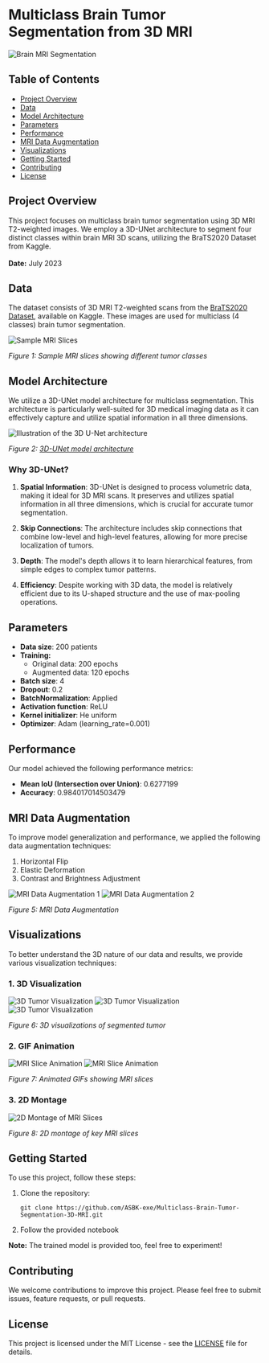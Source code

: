 # Multiclass Brain Tumor Segmentation from 3D MRI

![Brain MRI Segmentation](./images/Banner.jpg)

## Table of Contents
- [Project Overview](#project-overview)
- [Data](#data)
- [Model Architecture](#model-architecture)
- [Parameters](#parameters)
- [Performance](#performance)
- [MRI Data Augmentation](#mri-data-augmentation)
- [Visualizations](#visualizations)
- [Getting Started](#getting-started)
- [Contributing](#contributing)
- [License](#license)

## Project Overview

This project focuses on multiclass brain tumor segmentation using 3D MRI T2-weighted images. We employ a 3D-UNet architecture to segment four distinct classes within brain MRI 3D scans, utilizing the BraTS2020 Dataset from Kaggle.
\
\
**Date:** July 2023

## Data

The dataset consists of 3D MRI T2-weighted scans from the [BraTS2020 Dataset](https://www.kaggle.com/datasets/awsaf49/brats20-dataset-training-validation), available on Kaggle. These images are used for multiclass (4 classes) brain tumor segmentation.

![Sample MRI Slices](./images/data_example.png)

*Figure 1: Sample MRI slices showing different tumor classes*

## Model Architecture

We utilize a 3D-UNet model architecture for multiclass segmentation. This architecture is particularly well-suited for 3D medical imaging data as it can effectively capture and utilize spatial information in all three dimensions.

![Illustration of the 3D U-Net architecture](./images/3D-UNet.jpg)

*Figure 2: [3D-UNet model architecture](https://d3i71xaburhd42.cloudfront.net/ae4e7e2274b0d018867e7715c6747c7296aa0c10/3-Figure1-1.png)*

### Why 3D-UNet?

1. **Spatial Information**: 3D-UNet is designed to process volumetric data, making it ideal for 3D MRI scans. It preserves and utilizes spatial information in all three dimensions, which is crucial for accurate tumor segmentation.

2. **Skip Connections**: The architecture includes skip connections that combine low-level and high-level features, allowing for more precise localization of tumors.

3. **Depth**: The model's depth allows it to learn hierarchical features, from simple edges to complex tumor patterns.

4. **Efficiency**: Despite working with 3D data, the model is relatively efficient due to its U-shaped structure and the use of max-pooling operations.

## Parameters

- **Data size**: 200 patients
- **Training:**
  - Original data: 200 epochs
  - Augmented data: 120 epochs
- **Batch size**: 4
- **Dropout**: 0.2
- **BatchNormalization**: Applied
- **Activation function**: ReLU
- **Kernel initializer**: He uniform
- **Optimizer**: Adam (learning_rate=0.001)

## Performance

Our model achieved the following performance metrics:

- **Mean IoU (Intersection over Union)**: 0.6277199
- **Accuracy**: 0.984017014503479

## MRI Data Augmentation

To improve model generalization and performance, we applied the following data augmentation techniques:

1. Horizontal Flip
2. Elastic Deformation
3. Contrast and Brightness Adjustment

![MRI Data Augmentation 1](./images/data-augmentation/Screenshot%202023-10-23%20at%2023.02.50.png)
![MRI Data Augmentation 2](./images/data-augmentation/Screenshot%202023-10-23%20at%2023.03.46.png)

*Figure 5: MRI Data Augmentation*

## Visualizations

To better understand the 3D nature of our data and results, we provide various visualization techniques:

### 1. 3D Visualization

![3D Tumor Visualization](./images/visualizations/Screenshot%202023-10-23%20at%2023.14.19.png)
![3D Tumor Visualization](./images/visualizations/Screenshot%202023-10-23%20at%2023.14.28.png)
![3D Tumor Visualization](./images/visualizations/Screenshot%202023-09-29%20at%2009.31.56.png)

*Figure 6: 3D visualizations of segmented tumor*

### 2. GIF Animation

![MRI Slice Animation](./images/visualizations/output1.gif)
![MRI Slice Animation](./images/visualizations/output.gif)

*Figure 7: Animated GIFs showing MRI slices*

### 3. 2D Montage

![2D Montage of MRI Slices](./images/visualizations/output2.png)

*Figure 8: 2D montage of key MRI slices*

## Getting Started

To use this project, follow these steps:

1. Clone the repository:
   ```
   git clone https://github.com/ASBK-exe/Multiclass-Brain-Tumor-Segmentation-3D-MRI.git
   ```

2. Follow the provided notebook

**Note:** The trained model is provided too, feel free to experiment!

## Contributing

We welcome contributions to improve this project. Please feel free to submit issues, feature requests, or pull requests.

## License

This project is licensed under the MIT License - see the [LICENSE](LICENSE) file for details.